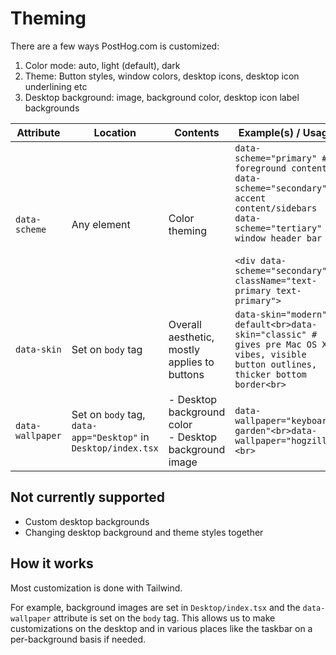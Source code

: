 # Theming

There are a few ways PostHog.com is customized:

1. Color mode: auto, light (default), dark
1. Theme: Button styles, window colors, desktop icons, desktop icon underlining etc
1. Desktop background: image, background color, desktop icon label backgrounds

<!-- prettier-ignore -->
| Attribute | Location | Contents | Example(s) / Usage | Notes |
|---|---|---|---|---|
| `data-scheme` | Any element | Color theming | `data-scheme="primary" # foreground content`<br>`data-scheme="secondary" # accent content/sidebars`<br>`data-scheme="tertiary" # window header bar`<br><br>`<div data-scheme="secondary" className="text-primary text-primary">` | - Reads the `body` class of `light` or `dark` and switches automatically, ie: no need to use `dark:text-{value}`<br>- Can be nested with a different value |
| `data-skin` | Set on `body` tag | Overall aesthetic, mostly applies to buttons | `data-skin="modern" # default<br>data-skin="classic" # gives pre Mac OS X vibes, visible button outlines, thicker bottom border<br>` | |
| `data-wallpaper` | Set on `body` tag, `data-app="Desktop"` in `Desktop/index.tsx` | - Desktop background color<br>- Desktop background image | `data-wallpaper="keyboard-garden"<br>data-wallpaper="hogzilla"<br>` | - Most backgrounds support light and dark mode |

## Not currently supported

-   Custom desktop backgrounds
-   Changing desktop background and theme styles together

## How it works

Most customization is done with Tailwind.

For example, background images are set in `Desktop/index.tsx` and the `data-wallpaper` attribute is set on the `body` tag. This allows us to make customizations on the desktop and in various places like the taskbar on a per-background basis if needed.
